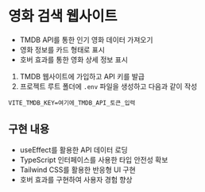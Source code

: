 # 영화 검색 웹사이트

- TMDB API를 통한 인기 영화 데이터 가져오기
- 영화 정보를 카드 형태로 표시
- 호버 효과를 통한 영화 상세 정보 표시

1. TMDB 웹사이트에 가입하고 API 키를 발급
2. 프로젝트 루트 폴더에 `.env` 파일을 생성하고 다음과 같이 작성

```
VITE_TMDB_KEY=여기에_TMDB_API_토큰_입력
```

## 구현 내용
- useEffect를 활용한 API 데이터 로딩
- TypeScript 인터페이스를 사용한 타입 안전성 확보
- Tailwind CSS를 활용한 반응형 UI 구현
- 호버 효과를 구현하여 사용자 경험 향상
